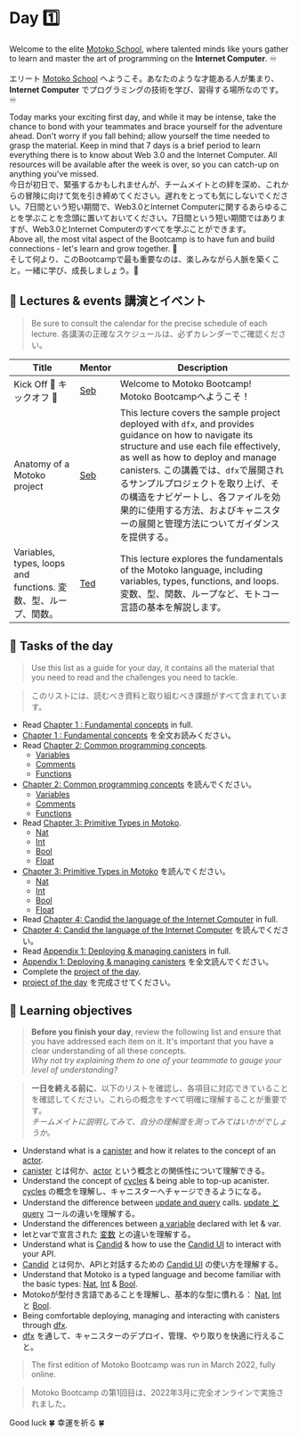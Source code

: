 # Day 1️⃣
Welcome to the elite [Motoko School](https://twitter.com/MotokoSchool), where talented minds like yours gather to learn and master the art of programming on the **Internet Computer**. ♾️ <br/>  
エリート [Motoko School](https://twitter.com/MotokoSchool) へようこそ。あなたのような才能ある人が集まり、**Internet Computer** でプログラミングの技術を学び、習得する場所なのです。♾️<br/>

Today marks your exciting first day, and while it may be intense, take the chance to bond with your teammates and brace yourself for the adventure ahead. Don't worry if you fall behind; allow yourself the time needed to grasp the material. Keep in mind that 7 days is a brief period to learn everything there is to know about Web 3.0 and the Internet Computer. All resources will be available after the week is over, so you can catch-up on anything you've missed. <br/>
今日が初日で、緊張するかもしれませんが、チームメイトとの絆を深め、これからの冒険に向けて気を引き締めてください。遅れをとっても気にしないでください。7日間という短い期間で、Web3.0とInternet Computerに関するあらゆることを学ぶことを念頭に置いておいてください。7日間という短い期間ではありますが、Web3.0とInternet Computerのすべてを学ぶことができます。<br/>
Above all, the most vital aspect of the Bootcamp is to have fun and build connections - let's learn and grow together. 💪  
そして何より、このBootcampで最も重要なのは、楽しみながら人脈を築くこと。一緒に学び、成長しましょう。💪

## 🍿 Lectures & events 講演とイベント
> Be sure to consult the calendar for the precise schedule of each lecture.
> 各講演の正確なスケジュールは、必ずカレンダーでご確認ください。

| Title | Mentor |  Description |
|-----------------|-----------------|-----------------|
 Kick Off 🎉 キックオフ 🎉| <a href="https://twitter.com/seb_icp" target="_blank"> Seb  </a> | Welcome to Motoko Bootcamp! Motoko Bootcampへようこそ！
| Anatomy of a Motoko project | <a href="https://twitter.com/seb_icp" target="_blank"> Seb  </a> | This lecture covers the sample project deployed with `dfx`, and provides guidance on how to navigate its structure and use each file effectively, as well as how to deploy and manage canisters. この講義では、`dfx`で展開されるサンプルプロジェクトを取り上げ、その構造をナビゲートし、各ファイルを効果的に使用する方法、およびキャニスターの展開と管理方法についてガイダンスを提供する。
| Variables, types, loops and functions. 変数、型、ループ、関数。|  <a href="https://twitter.com/tedreinhardt" target="_blank"> Ted  </a> | This lecture explores the fundamentals of the Motoko language, including variables, types, functions, and loops.変数、型、関数、ループなど、モトコー言語の基本を解説します。
##  🧭 Tasks of the day
> Use this list as a guide for your day, it contains all the material that you need to read and the challenges you need to tackle.

> このリストには、読むべき資料と取り組むべき課題がすべて含まれています。
- Read [Chapter 1 : Fundamental concepts](../../manuals/chapters/chapter-1/CHAPTER-1.MD) in full.
- [Chapter 1 : Fundamental concepts](../../manuals/chapters/chapter-1/CHAPTER-1.MD) を全文お読みください。
- Read [Chapter 2: Common programming concepts](../../manuals/chapters/chapter-2/CHAPTER-2.MD).
    - [Variables](https://github.com/motoko-bootcamp/motoko-starter/blob/main/manuals/chapters/chapter-2/CHAPTER-2.MD#-variables)
    - [Comments](https://github.com/motoko-bootcamp/motoko-starter/blob/main/manuals/chapters/chapter-2/CHAPTER-2.MD#-comments)
    - [Functions](https://github.com/motoko-bootcamp/motoko-starter/blob/main/manuals/chapters/chapter-2/CHAPTER-2.MD#%EF%B8%8F-functions)
- [Chapter 2: Common programming concepts](../../manuals/chapters/chapter-2/CHAPTER-2.MD) を読んでください。
    - [Variables](https://github.com/motoko-bootcamp/motoko-starter/blob/main/manuals/chapters/chapter-2/CHAPTER-2.MD#-variables)
    - [Comments](https://github.com/motoko-bootcamp/motoko-starter/blob/main/manuals/chapters/chapter-2/CHAPTER-2.MD#-comments)
    - [Functions](https://github.com/motoko-bootcamp/motoko-starter/blob/main/manuals/chapters/chapter-2/CHAPTER-2.MD#%EF%B8%8F-functions)
- Read [Chapter 3: Primitive Types in Motoko](../../manuals/chapters/chapter-3/CHAPTER-3.MD).
    - [Nat](https://github.com/motoko-bootcamp/motoko-starter/blob/main/manuals/chapters/chapter-3/CHAPTER-3.MD#-nat)
    - [Int](https://github.com/motoko-bootcamp/motoko-starter/blob/main/manuals/chapters/chapter-3/CHAPTER-3.MD#-int)
    - [Bool](https://github.com/motoko-bootcamp/motoko-starter/blob/main/manuals/chapters/chapter-3/CHAPTER-3.MD#-bool)
    - [Float](https://github.com/motoko-bootcamp/motoko-starter/blob/main/manuals/chapters/chapter-3/CHAPTER-3.MD#float)
- [Chapter 3: Primitive Types in Motoko](../../manuals/chapters/chapter-3/CHAPTER-3.MD) を読んでください。
    - [Nat](https://github.com/motoko-bootcamp/motoko-starter/blob/main/manuals/chapters/chapter-3/CHAPTER-3.MD#-nat)
    - [Int](https://github.com/motoko-bootcamp/motoko-starter/blob/main/manuals/chapters/chapter-3/CHAPTER-3.MD#-int)
    - [Bool](https://github.com/motoko-bootcamp/motoko-starter/blob/main/manuals/chapters/chapter-3/CHAPTER-3.MD#-bool)
    - [Float](https://github.com/motoko-bootcamp/motoko-starter/blob/main/manuals/chapters/chapter-3/CHAPTER-3.MD#float)
- Read [Chapter 4: Candid the language of the Internet Computer](../../manuals/chapters/chapter-4/CHAPTER-4.MD) in full.
- [Chapter 4: Candid the language of the Internet Computer](../../manuals/chapters/chapter-4/CHAPTER-4.MD) を読んでください。
- Read [Appendix 1: Deploying & managing canisters](../../manuals/appendix/appendix-1/APPENDIX-1.MD#) in full.
- [Appendix 1: Deploying & managing canisters](../../manuals/appendix/appendix-1/APPENDIX-1.MD#) を全文読んでください。
- Complete the [project of the day](./project/README.MD).
- [project of the day](./project/README.MD) を完成させてください。

## 🎯 Learning objectives 
> **Before you finish your day**, review the following list and ensure that you have addressed each item on it. It's important that you have a clear understanding of all these concepts. <br/> <i> Why not try explaining them to one of your teammate to gauge your level of understanding? </i>

> **一日を終える前に**、以下のリストを確認し、各項目に対応できていることを確認してください。これらの概念をすべて明確に理解することが重要です。<br/> <i>チームメイトに説明してみて、自分の理解度を測ってみてはいかがでしょうか。</i>

- Understand what is a [canister](../../manuals/chapters/chapter-1/CHAPTER-1.MD#what-is-a-canister) and how it relates to the concept of an [actor](../../manuals/chapters/chapter-1/CHAPTER-1.MD#the-actor-model).
- [canister](../../manuals/chapters/chapter-1/CHAPTER-1.MD#what-is-a-canister) とは何か、[actor](../../manuals/chapters/chapter-1/CHAPTER-1.MD#the-actor-model) という概念との関係性について理解できる。
- Understand the concept of [cycles](../../manuals/chapters/chapter-1/CHAPTER-1.MD#fuel-on-the-internet-computer-cycles) & being able to top-up acanister.
[cycles](../../manuals/chapters/chapter-1/CHAPTER-1.MD#fuel-on-the-internet-computer-cycles) の概念を理解し、キャニスターへチャージできるようになる。
- Understand the difference between [update and query](../../manuals/chapters/chapter-1/CHAPTER-1.MD#update-vs-query) calls.
[update と query](../../manuals/chapters/chapter-1/CHAPTER-1.MD#update-vs-query) コールの違いを理解する。
- Understand the differences between [a variable](../../manuals/chapters/chapter-2/CHAPTER-2.MD#📦-variables) declared with let & var.
- letとvarで宣言された [変数](../../manuals/chapters/chapter-2/CHAPTER-2.MD#📦-variables) との違いを理解する。
- Understand what is [Candid](../../manuals/chapters/chapter-4/CHAPTER-4.MD#chapter-4-candid-the-language-of-the-internet-computer) & how to use the [Candid UI](https://github.com/motoko-bootcamp/motoko-starter/blob/main/manuals/chapters/chapter-4/CHAPTER-4.MD#--candid-ui-) to interact with your API.
- [Candid](../../manuals/chapters/chapter-4/CHAPTER-4.MD#chapter-4-candid-the-language-of-the-internet-computer) とは何か、APIと対話するための [Candid UI](https://github.com/motoko-bootcamp/motoko-starter/blob/main/manuals/chapters/chapter-4/CHAPTER-4.MD#--candid-ui-) の使い方を理解する。
- Understand that Motoko is a typed language and become familiar with the basic types: [Nat](https://github.com/motoko-bootcamp/motoko-starter/blob/main/manuals/chapters/chapter-3/CHAPTER-3.MD#-nat), [Int](https://github.com/motoko-bootcamp/motoko-starter/blob/main/manuals/chapters/chapter-3/CHAPTER-3.MD#-int) & [Bool](https://github.com/motoko-bootcamp/motoko-starter/blob/main/manuals/chapters/chapter-3/CHAPTER-3.MD#-bool).
- Motokoが型付き言語であることを理解し、基本的な型に慣れる： [Nat](https://github.com/motoko-bootcamp/motoko-starter/blob/main/manuals/chapters/chapter-3/CHAPTER-3.MD#-nat), [Int](https://github.com/motoko-bootcamp/motoko-starter/blob/main/manuals/chapters/chapter-3/CHAPTER-3.MD#-int) と [Bool](https://github.com/motoko-bootcamp/motoko-starter/blob/main/manuals/chapters/chapter-3/CHAPTER-3.MD#-bool).
- Being comfortable deploying, managing and interacting with canisters through [dfx](https://github.com/motoko-bootcamp/motoko-starter/blob/main/manuals/chapters/chapter-4/CHAPTER-4.MD#--using-the-terminal-dfx-).
- [dfx](https://github.com/motoko-bootcamp/motoko-starter/blob/main/manuals/chapters/chapter-4/CHAPTER-4.MD#--using-the-terminal-dfx-) を通して、キャニスターのデプロイ、管理、やり取りを快適に行えること。

> The first edition of Motoko Bootcamp was run in March 2022, fully online.

> Motoko Bootcamp の第1回目は、2022年3月に完全オンラインで実施されました。

Good luck 🍀
幸運を祈る 🍀